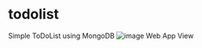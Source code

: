 # todolist
Simple ToDoList using MongoDB
![image](https://user-images.githubusercontent.com/70448821/94339253-16660f80-0016-11eb-91b3-335da8f61f2e.png)
Web App View
